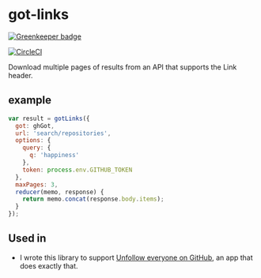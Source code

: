 # got-links

[![Greenkeeper badge](https://badges.greenkeeper.io/tmcw/got-links.svg)](https://greenkeeper.io/)

[![CircleCI](https://circleci.com/gh/tmcw/got-links/tree/master.svg?style=svg)](https://circleci.com/gh/tmcw/got-links/tree/master)

Download multiple pages of results from an API that supports
the Link header.

## example

```js
var result = gotLinks({
  got: ghGot,
  url: 'search/repositories',
  options: {
    query: {
      q: 'happiness'
    },
    token: process.env.GITHUB_TOKEN
  },
  maxPages: 3,
  reducer(memo, response) {
    return memo.concat(response.body.items);
  }
});
```

## Used in

* I wrote this library to support [Unfollow everyone on GitHub](https://unfollow-everyone.glitch.me/), an app that does exactly that.
